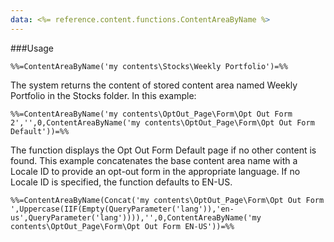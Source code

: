 ```yaml
---
data: <%= reference.content.functions.ContentAreaByName %>
---
```

###Usage
```
%%=ContentAreaByName('my contents\Stocks\Weekly Portfolio')=%%
```
The system returns the content of stored content area named Weekly Portfolio in the Stocks folder.
In this example:
```
%%=ContentAreaByName('my contents\OptOut_Page\Form\Opt Out Form 2','',0,ContentAreaByName('my contents\OptOut_Page\Form\Opt Out Form Default'))=%%
```

The function displays the Opt Out Form Default page if no other content is found.
This example concatenates the base content area name with a Locale ID to provide an opt-out form in the appropriate language. If no Locale ID is specified, the function defaults to EN-US.
```
%%=ContentAreaByName(Concat('my contents\OptOut_Page\Form\Opt Out Form ',Uppercase(IIF(Empty(QueryParameter('lang')),'en-us',QueryParameter('lang')))),'',0,ContentAreaByName('my contents\OptOut_Page\Form\Opt Out Form EN-US'))=%%
```